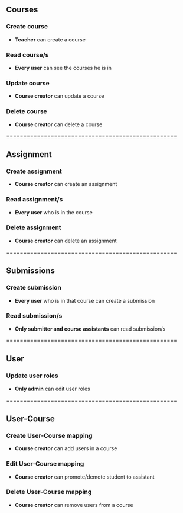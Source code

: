## Courses

### Create course

- **Teacher** can create a course

### Read course/s

- **Every user** can see the courses he is in

### Update course

- **Course creator** can update a course

### Delete course

- **Course creator** can delete a course

==================================================

## Assignment

### Create assignment

- **Course creator** can create an assignment

### Read assignment/s

- **Every user** who is in the course

### Delete assignment

- **Course creator** can delete an assignment

==================================================

## Submissions

### Create submission

- **Every user** who is in that course can create a submission

### Read submission/s

- **Only submitter and course assistants** can read submission/s

==================================================

## User

### Update user roles

- **Only admin** can edit user roles

==================================================

## User-Course

### Create User-Course mapping

- **Course creator** can add users in a course

### Edit User-Course mapping

- **Course creator** can promote/demote student to assistant

### Delete User-Course mapping

- **Course creator** can remove users from a course
